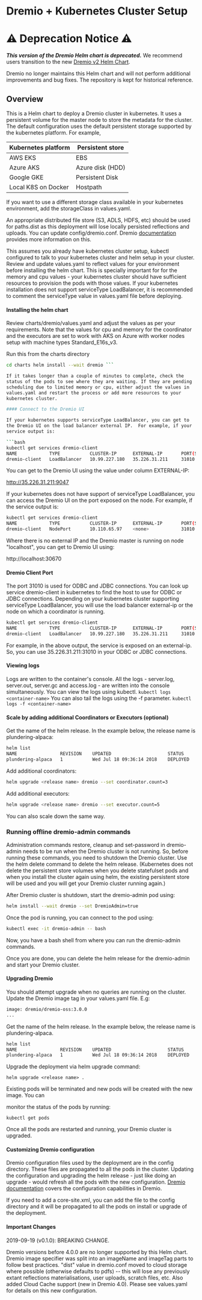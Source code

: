 # Dremio + Kubernetes Cluster Setup

# ⚠️ Deprecation Notice ⚠️

***This version of the Dremio Helm chart is deprecated.*** We recommend users transition to the new [Dremio v2 Helm Chart](../dremio_v2).

Dremio no longer maintains this Helm chart and will not perform additional improvements and bug fixes. The repository is kept for historical reference.

## Overview

This is a Helm chart to deploy a Dremio cluster in kubernetes. It uses
a persistent volume for the master node to store the metadata for the
cluster. The default configuration uses the default persistent storage
supported by the kubernetes platform. For example,

| Kubernetes platform | Persistent store |
|---------------------|------------------|
| AWS EKS             | EBS              |
| Azure AKS           | Azure disk (HDD) |
| Google GKE          | Persistent Disk  |
| Local K8S on Docker | Hostpath         |

If you want to use a different storage class available in your
kubernetes environment, add the storageClass in values.yaml.

An appropriate distributed file store (S3, ADLS, HDFS, etc) should be
used for paths.dist as this deployment will lose locally persisted
reflections and uploads. You can update config/dremio.conf. Dremio
[documentation](https://docs.dremio.com/deployment/distributed-storage.html)
provides more information on this.

This assumes you already have kubernetes cluster setup, kubectl
configured to talk to your kubernetes cluster and helm setup in your
cluster. Review and update values.yaml to reflect values for your
environment before installing the helm chart. This is specially
important for for the memory and cpu values - your kubernetes cluster
should have sufficient resources to provision the pods with those
values. If your kubernetes installation does not support serviceType
LoadBalancer, it is recommended to comment the serviceType value in
values.yaml file before deploying.

#### Installing the helm chart

Review charts/dremio/values.yaml and adjust the values as per your
requirements. Note that the values for cpu and memory for the
coordinator and the executors are set to work with AKS on Azure with
worker nodes setup with machine types Standard_E16s_v3.

Run this from the charts directory

```bash
cd charts helm install --wait dremio ```

If it takes longer than a couple of minutes to complete, check the
status of the pods to see where they are waiting. If they are pending
scheduling due to limited memory or cpu, either adjust the values in
values.yaml and restart the process or add more resources to your
kubernetes cluster.

#### Connect to the Dremio UI

If your kubernetes supports serviceType LoadBalancer, you can get to
the Dremio UI on the load balancer external IP.  For example, if your
service output is:

```bash
kubectl get services dremio-client
NAME            TYPE           CLUSTER-IP      EXTERNAL-IP       PORT(S)                          AGE
dremio-client   LoadBalancer   10.99.227.180   35.226.31.211     31010:32260/TCP,9047:30620/TCP   2d
```

You can get to the Dremio UI using the value under column EXTERNAL-IP:

http://35.226.31.211:9047

If your kubernetes does not have support of serviceType LoadBalancer,
you can access the Dremio UI on the port exposed on the node. For
example, if the service output is:

```bash
kubectl get services dremio-client
NAME            TYPE           CLUSTER-IP      EXTERNAL-IP       PORT(S)                          AGE
dremio-client   NodePort       10.110.65.97    <none>            31010:32390/TCP,9047:30670/TCP   1h
```

Where there is no external IP and the Dremio master is running on node
"localhost", you can get to Dremio UI using:

http://localhost:30670

#### Dremio Client Port

The port 31010 is used for ODBC and JDBC connections. You can look up
service dremio-client in kubernetes to find the host to use for ODBC
or JDBC connections. Depending on your kubernetes cluster supporting
serviceType LoadBalancer, you will use the load balancer external-ip
or the node on which a coordinator is running.

```bash
kubectl get services dremio-client
NAME            TYPE           CLUSTER-IP      EXTERNAL-IP       PORT(S)                          AGE
dremio-client   LoadBalancer   10.99.227.180   35.226.31.211     31010:32260/TCP,9047:30620/TCP   2d
```

For example, in the above output, the service is exposed on an
external-ip. So, you can use 35.226.31.211:31010 in your ODBC or JDBC
connections.

#### Viewing logs

Logs are written to the container's console. All the logs -
server.log, server.out, server.gc and access.log - are written into
the console simultaneously. You can view the logs using kubectl.  ```
kubectl logs <container-name> ``` You can also tail the logs using the
-f parameter.  ``` kubectl logs -f <container-name> ```

#### Scale by adding additional Coordinators or Executors (optional)

Get the name of the helm release. In the example below, the release
name is plundering-alpaca:

```bash
helm list
NAME             	REVISION	UPDATED                 	STATUS  	CHART       	NAMESPACE
plundering-alpaca	1       	Wed Jul 18 09:36:14 2018	DEPLOYED	dremio-0.0.5	default
```

Add additional coordinators:

```bash
helm upgrade <release name> dremio --set coordinator.count=3
```

Add additional executors:

```bash
helm upgrade <release name> dremio --set executor.count=5
```

You can also scale down the same way.

### Running offline dremio-admin commands

Administration commands restore, cleanup and set-password in
dremio-admin needs to be run when the Dremio cluster is not
running. So, before running these commands, you need to shutdown the
Dremio cluster. Use the helm delete command to delete the helm
release.  (Kubernetes does not delete the persistent store volumes
when you delete statefulset pods and when you install the cluster
again using helm, the existing persistent store will be used and you
will get your Dremio cluster running again.)

After Dremio cluster is shutdown, start the dremio-admin pod using:

```bash
helm install --wait dremio --set DremioAdmin=true
```
Once the pod is running, you can connect to the pod using:

```bash
kubectl exec -it dremio-admin -- bash
```
Now, you have a bash shell from where you can run the dremio-admin commands.

Once you are done, you can delete the helm release for the
dremio-admin and start your Dremio cluster.

#### Upgrading Dremio

You should attempt upgrade when no queries are running on the
cluster. Update the Dremio image tag in your values.yaml file. E.g:

```bash
image: dremio/dremio-oss:3.0.0
...
```

Get the name of the helm release. In the example below, the release
name is plundering-alpaca.

```bash
helm list
NAME             	REVISION	UPDATED                 	STATUS  	CHART       	NAMESPACE
plundering-alpaca	1       	Wed Jul 18 09:36:14 2018	DEPLOYED	dremio-0.0.5	default
```

Upgrade the deployment via helm upgrade command:

```
helm upgrade <release name> .
```

Existing pods will be terminated and new pods will be created with the
new image. You can

monitor the status of the pods by running:
```
kubectl get pods
```

Once all the pods are restarted and running, your Dremio cluster is
upgraded.

#### Customizing Dremio configuration

Dremio configuration files used by the deployment are in the config
directory. These files are propagated to all the pods in the
cluster. Updating the configuration and upgrading the helm release -
just like doing an upgrade - would refresh all the pods with the new
configuration. [Dremio
documentation](https://docs.dremio.com/deployment/README-config.html)
covers the configuration capabilities in Dremio.

If you need to add a core-site.xml, you can add the file to the config
directory and it will be propagated to all the pods on install or
upgrade of the deployment.

#### Important Changes

2019-09-19 (v0.1.0): BREAKING CHANGE.

  Dremio versions before 4.0.0 are no longer supported by this Helm
  chart. Dremio image specifier was split into an imageName and
  imageTag parts to follow best practices.  "dist" value in
  dremio.conf moved to cloud storage where possible (otherwise
  defaults to pdfs) -- this will lose any previously extant
  reflections materialisations, user uploads, scratch files, etc.
  Also added Cloud Cache support (new in Dremio 4.0).  Please see
  values.yaml for details on this new configuration.
